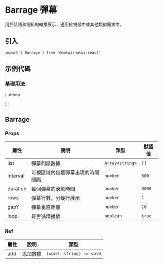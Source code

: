 # Barrage 彈幕

用於話語和詞組的輪播展示，適用於視頻中或其他類似需求中。

## 引入

```tsx
import { Barrage } from '@nutui/nutui-react'
```

## 示例代碼

### 基礎用法

:::demo

<CodeBlock src='h5/demo1.tsx'></CodeBlock>

:::

## Barrage

### Props

| 屬性 | 說明 | 類型 | 默認值 |
| --- | --- | --- | --- |
| list | 彈幕列錶數據 | `Array<string>` | `[]` |
| interval | 可視區域內每個彈幕出現的時間間隔 | `number` | `500` |
| duration | 每個彈幕的滾動時間 | `number` | `3000` |
| rows | 彈幕行數，分幾行展示 | `number` | `1` |
| gapY | 彈幕垂直距離 | `number` | `10` |
| loop | 是否循環播放 | `boolean` | `true` |

### Ref

| 屬性 | 說明 | 類型 |
| --- | --- | --- |
| add | 添加數據 | `(word: string) => void` |
